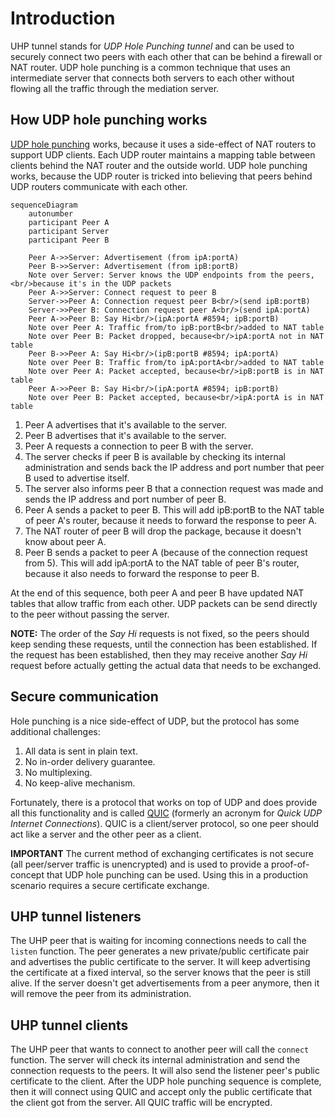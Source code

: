# Introduction
UHP tunnel stands for *UDP Hole Punching tunnel* and can be used to securely connect two peers with each other that can be behind a firewall or NAT router. UDP hole punching is a common technique that uses an intermediate server that connects both servers to each other without flowing all the traffic through the mediation server.


## How UDP hole punching works
[UDP hole punching](https://en.wikipedia.org/wiki/UDP_hole_punching) works, because it uses a side-effect of NAT routers to support UDP clients. Each UDP router maintains a mapping table between clients behind the NAT router and the outside world. UDP hole punching works, because the UDP router is tricked into believing that peers behind UDP routers communicate with each other.

```mermaid
sequenceDiagram
    autonumber
    participant Peer A
    participant Server
    participant Peer B
    
    Peer A->>Server: Advertisement (from ipA:portA)
    Peer B->>Server: Advertisement (from ipB:portB)
    Note over Server: Server knows the UDP endpoints from the peers,<br/>because it's in the UDP packets
    Peer A->>Server: Connect request to peer B
    Server->>Peer A: Connection request peer B<br/>(send ipB:portB)
    Server->>Peer B: Connection request peer A<br/>(send ipA:portA)
    Peer A->>Peer B: Say Hi<br/>(ipA:portA #8594; ipB:portB)
    Note over Peer A: Traffic from/to ipB:portB<br/>added to NAT table
    Note over Peer B: Packet dropped, because<br/>ipA:portA not in NAT table
    Peer B->>Peer A: Say Hi<br/>(ipB:portB #8594; ipA:portA)
    Note over Peer B: Traffic from/to ipA:portA<br/>added to NAT table
    Note over Peer A: Packet accepted, because<br/>ipB:portB is in NAT table
    Peer A->>Peer B: Say Hi<br/>(ipA:portA #8594; ipB:portB)
    Note over Peer B: Packet accepted, because<br/>ipA:portA is in NAT table
```

1. Peer A advertises that it's available to the server.
2. Peer B advertises that it's available to the server.
3. Peer A requests a connection to peer B with the server.
4. The server checks if peer B is available by checking its internal administration and sends back the IP address and port number that peer B used to advertise itself.
5. The server also informs peer B that a connection request was made and sends the IP address and port number of peer B.
6. Peer A sends a packet to peer B. This will add ipB:portB to the NAT table of peer A's router, because it needs to forward the response to peer A.
7. The NAT router of peer B will drop the package, because it doesn't know about peer A.
8. Peer B sends a packet to peer A (because of the connection request from 5). This will add ipA:portA to the NAT table of peer B's router, because it also needs to forward the response to peer B.

At the end of this sequence, both peer A and peer B have updated NAT tables that allow traffic from each other. UDP packets can be send directly to the peer without passing the server.

**NOTE:** The order of the *Say Hi* requests is not fixed, so the peers should keep sending these requests, until the connection has been established. If the request has been established, then they may receive another *Say Hi* request before actually getting the actual data that needs to be exchanged.

## Secure communication
Hole punching is a nice side-effect of UDP, but the protocol has some additional challenges:
1. All data is sent in plain text.
2. No in-order delivery guarantee.
3. No multiplexing.
4. No keep-alive mechanism.

Fortunately, there is a protocol that works on top of UDP and does provide all this functionality and is called [QUIC](https://en.wikipedia.org/wiki/QUIC) (formerly an acronym for *Quick UDP Internet Connections*). QUIC is a client/server protocol, so one peer should act like a server and the other peer as a client.

**IMPORTANT** The current method of exchanging certificates is not secure (all peer/server traffic is unencrypted) and is used to provide a proof-of-concept that UDP hole punching can be used. Using this in a production scenario requires a secure certificate exchange.

## UHP tunnel listeners
The UHP peer that is waiting for incoming connections needs to call the `listen` function. The peer generates a new private/public certificate pair and advertises the public certificate to the server. It will keep advertising the certificate at a fixed interval, so the server knows that the peer is still alive. If the server doesn't get advertisements from a peer anymore, then it will remove the peer from its administration.

## UHP tunnel clients
The UHP peer that wants to connect to another peer will call the `connect` function. The server will check its internal administration and send the connection requests to the peers. It will also send the listener peer's public certificate to the client. After the UDP hole punching sequence is complete, then it will connect using QUIC and accept only the public certificate that the client got from the server. All QUIC traffic will be encrypted.
